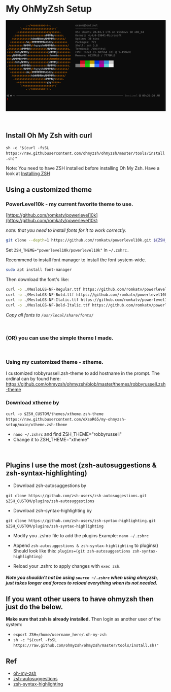 
# My OhMyZsh Setup

![](ohmyzsh-setup.PNG)

&nbsp;  

## Install Oh My Zsh with curl

`sh -c "$(curl -fsSL https://raw.githubusercontent.com/ohmyzsh/ohmyzsh/master/tools/install.sh)"`

Note: You need to have ZSH installed before installing Oh My Zsh. Have a look at [Installing ZSH](https://github.com/ohmyzsh/ohmyzsh/wiki/Installing-ZSH)


## Using a customized theme

### PowerLevel10k - my current favorite theme to use. 

[https://github.com/romkatv/powerlevel10k](https://github.com/romkatv/powerlevel10k)

*note: that you need to install fonts for it to work correctly.*

```bash
git clone --depth=1 https://github.com/romkatv/powerlevel10k.git ${ZSH_CUSTOM:-$HOME/.oh-my-zsh/custom}/themes/powerlevel10k
```

Set `ZSH_THEME="powerlevel10k/powerlevel10k"` in `~/.zshrc.`

Recommend to install font manager to install the font system-wide. 

```bash
sudo apt install font-manager
```

Then download the font's like: 

```bash
curl -o ./MesloLGS-NF-Regular.ttf https://github.com/romkatv/powerlevel10k-media/raw/master/MesloLGS%20NF%20Regular.ttf
curl -o ./MesloLGS-NF-Bold.ttf https://github.com/romkatv/powerlevel10k-media/raw/master/MesloLGS%20NF%20Bold.ttf
curl -o ./MesloLGS-NF-Italic.ttf https://github.com/romkatv/powerlevel10k-media/raw/master/MesloLGS%20NF%20Italic.ttf
curl -o ./MesloLGS-NF-Bold-Italic.ttf https://github.com/romkatv/powerlevel10k-media/raw/master/MesloLGS%20NF%20Bold%20Italic.ttf
```

*Copy all fonts to `/usr/local/share/fonts/`*

&nbsp;  
### (OR) you can use the simple theme I made.
&nbsp;  


### Using my customized theme - xtheme. 

I customized robbyrussell.zsh-theme to add hostname in the prompt. The ordinal can by found here: https://github.com/ohmyzsh/ohmyzsh/blob/master/themes/robbyrussell.zsh-theme

### Download xtheme by

`curl -o $ZSH_CUSTOM/themes/xtheme.zsh-theme https://raw.githubusercontent.com/eXsoR65/my-ohmyzsh-setup/main/xtheme.zsh-theme`

- `nano ~/.zshrc` and find ZSH_THEME="robbyrussell"
-  Change it to ZSH_THEME="xtheme"

&nbsp;  

## **Plugins** I use the most (zsh-autosuggestions & zsh-syntax-highlighting)
 - Download zsh-autosuggestions by
 
 `git clone https://github.com/zsh-users/zsh-autosuggestions.git $ZSH_CUSTOM/plugins/zsh-autosuggestions`
 
 - Download zsh-syntax-highlighting by
 
 `git clone https://github.com/zsh-users/zsh-syntax-highlighting.git $ZSH_CUSTOM/plugins/zsh-syntax-highlighting`

 - Modify you .zshrc file to add the plugins Example: `nano ~/.zshrc`
 
 - Append `zsh-autosuggestions & zsh-syntax-highlighting` to  plugins()
 Should look like this: `plugins=(git zsh-autosuggestions zsh-syntax-highlighting)`
 
 - Reload your .zshrc to apply changes with `exec zsh`.
##### Note you shouldn't not be using `source ~/.zshrc` when using ohmyzsh, just takes longer and forces to reload everything when its not needed. 


## If you want other users to have ohmyzsh then just do the below.
**Make sure that zsh is already installed.**
Then login as another user of the system:

- `export ZSH=/home/username_here/.oh-my-zsh`
- `sh -c "$(curl -fsSL https://raw.github.com/ohmyzsh/ohmyzsh/master/tools/install.sh)"`

 ## Ref
 - [oh-my-zsh](https://github.com/robbyrussell/oh-my-zsh)
 - [zsh-autosuggestions](https://github.com/zsh-users/zsh-autosuggestions)
 - [zsh-syntax-highlighting](https://github.com/zsh-users/zsh-syntax-highlighting)
